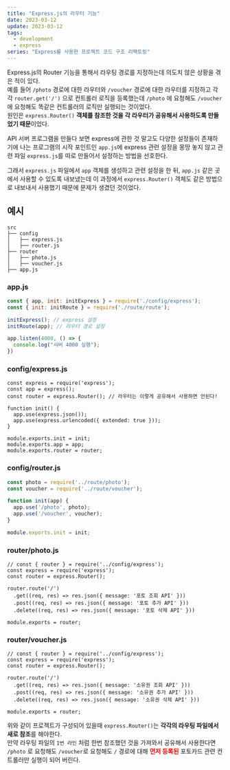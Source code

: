 ```yaml
---
title: "Express.js의 라우터 기능"
date: 2023-03-12
update: 2023-03-12
tags:
  - development
  - express
series: "Express를 사용한 프로젝트 코드 구조 리팩토링"
---
```


Express.js의 Router 기능을 통해서 라우팅 경로를 지정하는데 의도치 않은 상황을 겪은 적이 있다.  
예를 들어 `/photo` 경로에 대한 라우터와 `/voucher` 경로에 대한 라우터를 지정하고 각각 `router.get('/')` 으로 컨트롤러 로직을 등록했는데 `/photo` 에 요청해도 `/voucher`에 요청해도 똑같은 컨트롤러의 로직만 실행되는 것이었다.  
원인은 `express.Router()` **객체를 참조한 것을 각 라우터가 공유해서 사용하도록 만들었기 때문**이었다.  

API 서버 프로그램을 만들다 보면 express에 관한 것 말고도 다양한 설정들이 존재하기에 나는 프로그램의 시작 포인트인 `app.js`에 express 관련 설정을 몽땅 놓지 않고 관련 파일 `express.js`를 따로 만들어서 설정하는 방법을 선호한다.

그래서 `express.js` 파일에서 `app` 객체를 생성하고 관련 설정을 한 뒤, `app.js` 같은 곳에서 사용할 수 있도록 내보냈는데 이 과정에서 `express.Router()` 객체도 같은 방법으로 내보내서 사용했기 때문에 문제가 생겼던 것이었다.

## 예시
```
src
├── config
│   ├── express.js
│   ├── router.js
├── router
│   ├── photo.js
│   ├── voucher.js
├── app.js
```

### app.js
```js
const { app, init: initExpress } = require('./config/express');
const { init: initRoute } = require('./route/route');

initExpress(); // express 설정
initRoute(app); // 라우터 경로 설정

app.listen(4000, () => {
  console.log("서버 4000 실행");
})
```

### config/express.js
```js{3}
const express = require('express');
const app = express();
const router = express.Router(); // 라우터는 이렇게 공유해서 사용하면 안된다!

function init() {
  app.use(express.json());
  app.use(express.urlencoded({ extended: true }));
}

module.exports.init = init;
module.exports.app = app;
module.exports.router = router;
```

### config/router.js
```js
const photo = require('../route/photo');
const voucher = require('../route/voucher');

function init(app) {
  app.use('/photo', photo);
  app.use('/voucher', voucher);
}

module.exports.init = init;
```

### router/photo.js
```js{1}
// const { router } = require('../config/express');
const express = require('express');
const router = express.Router();

router.route('/')
  .get((req, res) => res.json({ message: '포토 조회 API' }))
  .post((req, res) => res.json({ message: '포토 추가 API' }))
  .delete((req, res) => res.json({ message: '포토 삭제 API' }))

module.exports = router;
```

### router/voucher.js
```js{1}
// const { router } = require('../config/express');
const express = require('express');
const router = express.Router();

router.route('/')
  .get((req, res) => res.json({ message: '소유권 조회 API' }))
  .post((req, res) => res.json({ message: '소유권 추가 API' }))
  .delete((req, res) => res.json({ message: '소유권 삭제 API' }))

module.exports = router;
```

위와 같이 프로젝트가 구성되어 있을때 `express.Router()`는 **각각의 라우팅 파일에서 새로 참조**를 해야한다.  
만약 라우팅 파일의 `1번 라인` 처럼 한번 참조했던 것을 가져와서 공유해서 사용한다면  
`/photo` 로 요청해도 `/voucher`로 요청해도 `/` 경로에 대해 <b style="color: red;">**먼저 등록된**</b> 포토카드 관련 컨트롤러만 실행이 되어 버린다.